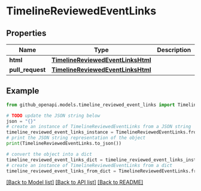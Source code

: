 # TimelineReviewedEventLinks


## Properties

Name | Type | Description | Notes
------------ | ------------- | ------------- | -------------
**html** | [**TimelineReviewedEventLinksHtml**](TimelineReviewedEventLinksHtml.md) |  | 
**pull_request** | [**TimelineReviewedEventLinksHtml**](TimelineReviewedEventLinksHtml.md) |  | 

## Example

```python
from github_openapi.models.timeline_reviewed_event_links import TimelineReviewedEventLinks

# TODO update the JSON string below
json = "{}"
# create an instance of TimelineReviewedEventLinks from a JSON string
timeline_reviewed_event_links_instance = TimelineReviewedEventLinks.from_json(json)
# print the JSON string representation of the object
print(TimelineReviewedEventLinks.to_json())

# convert the object into a dict
timeline_reviewed_event_links_dict = timeline_reviewed_event_links_instance.to_dict()
# create an instance of TimelineReviewedEventLinks from a dict
timeline_reviewed_event_links_from_dict = TimelineReviewedEventLinks.from_dict(timeline_reviewed_event_links_dict)
```
[[Back to Model list]](../README.md#documentation-for-models) [[Back to API list]](../README.md#documentation-for-api-endpoints) [[Back to README]](../README.md)



